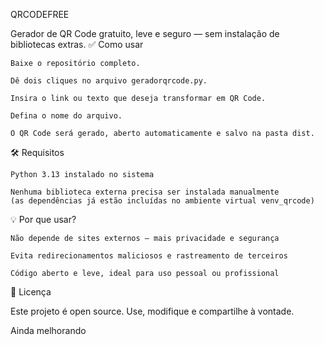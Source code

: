 QRCODEFREE

Gerador de QR Code gratuito, leve e seguro — sem instalação de bibliotecas extras.
✅ Como usar

    Baixe o repositório completo.

    Dê dois cliques no arquivo geradorqrcode.py.

    Insira o link ou texto que deseja transformar em QR Code.

    Defina o nome do arquivo.

    O QR Code será gerado, aberto automaticamente e salvo na pasta dist.

🛠 Requisitos

    Python 3.13 instalado no sistema

    Nenhuma biblioteca externa precisa ser instalada manualmente
    (as dependências já estão incluídas no ambiente virtual venv_qrcode)

💡 Por que usar?

    Não depende de sites externos — mais privacidade e segurança

    Evita redirecionamentos maliciosos e rastreamento de terceiros

    Código aberto e leve, ideal para uso pessoal ou profissional

🧩 Licença

Este projeto é open source. Use, modifique e compartilhe à vontade.

Ainda melhorando
